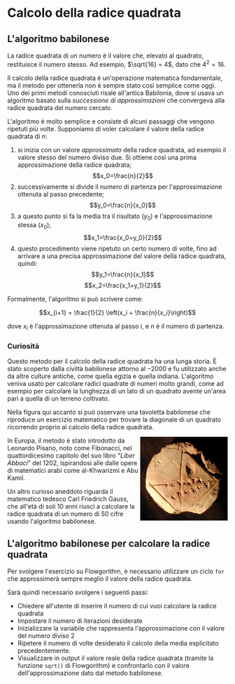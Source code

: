 # Calcolo della radice quadrata

## L'algoritmo babilonese

La radice quadrata di un numero è il valore che, elevato al quadrato, restituisce il numero stesso. Ad esempio, $\sqrt{16} = 4$, dato che $4^2=16$.

Il calcolo della radice quadrata è un'operazione matematica fondamentale, ma il metodo per ottenerla non è sempre stato così semplice come oggi. Uno dei primi metodi conosciuti risale all'antica Babilonia, dove si usava un algoritmo basato sulla _successione di approssimazioni_ che convergeva alla radice quadrata del numero cercato.

L'algoritmo è molto semplice e consiste di alcuni passaggi che vengono ripetuti più volte. Supponiamo di voler calcolare il valore della radice quadrata di $n$:

1. si inizia con un valore _approssimato_ della radice quadrata, ad esempio il valore stesso del numero diviso due. Si ottiene così una prima approssimazione della radice quadrata; $$x_0=\frac{n}{2}$$
2. successivamente si divide il numero di partenza per l'approssimazione ottenuta al passo precedente; $$y_0=\frac{n}{x_0}$$
3. a questo punto si fa la media tra il risultato ($y_0$) e l'approssimazione stessa ($x_0$); $$x_1=\frac{x_0+y_0}{2}$$
4. questo procedimento viene ripetuto un certo numero di volte, fino ad arrivare a una precisa approssimazione del valore della radice quadrata, quindi: $$y_1=\frac{n}{x_1}$$ $$x_2=\frac{x_1+y_1}{2}$$

Formalmente, l'algoritmo si può scrivere come:

$$x_{i+1} = \frac{1}{2} \left(x_i + \frac{n}{x_i}\right)$$

dove $x_i$ è l'approssimazione ottenuta al passo $i$, e $n$ è il numero di partenza.

### Curiosità

Questo metodo per il calcolo della radice quadrata ha una lunga storia. È stato scoperto dalla civiltà babilonese attorno al $-2000$ e fu utilizzato anche da altre culture antiche, come quella egizia e quella indiana. L'algoritmo veniva usato per calcolare radici quadrate di numeri molto grandi, come ad esempio per calcolare la lunghezza di un lato di un quadrato avente un'area pari a quella di un terreno coltivato.

Nella figura qui accanto si può osservare una tavoletta babilonese che riproduce un esercizio matematico per trovare la diagonale di un quadrato ricorrendo proprio al calcolo della radice quadrata.

<img align="right" width="200px" alt="Tavoletta babilonese" src="/media/tavoletta-babilonese.jpeg">

In Europa, il metodo è stato introdotto da Leonardo Pisano, noto come Fibonacci, nel quattordicesimo capitolo del suo libro "_Liber Abbaci_" del 1202, ispirandosi alle dalle opere di matematici arabi come al-Khwarizmi e Abu Kamil.

Un altro curioso aneddoto riguarda il matematico tedesco Carl Friedrich Gauss, che all'età di soli 10 anni riuscì a calcolare la radice quadrata di un numero di 50 cifre usando l'algoritmo babilonese.

## L'algoritmo babilonese per calcolare la radice quadrata

Per svolgere l'esercizio su Flowgorithm, è necessario utilizzare un ciclo `for` che approssimerà sempre meglio il valore della radice quadrata.

Sarà quindi necessario svolgere i seguenti passi:

* Chiedere all'utente di inserire il numero di cui vuoi calcolare la radice quadrata
* Impostare il numero di iterazioni desiderate
* Inizializzare la variabile che rappresenta l'approssimazione con il valore del numero diviso 2
* Ripetere il numero di volte desiderato il calcolo della media esplicitato precedentemente.
* Visualizzare in output il valore reale della radice quadrata (tramite la funzione `sqrt()` di Flowgorithm) e confrontarlo con il valore dell'approssimazione dato dal metodo babilonese.

